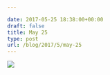 ```yaml
---

date: 2017-05-25 18:38:00+00:00
draft: false
title: May 25
type: post
url: /blog/2017/5/may-25
---
```


![](/images/2017-05-25-20175may-25/image-asset.jpeg)


